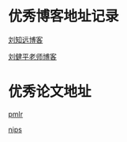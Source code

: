 # 优秀博客地址记录

[刘知远博客](https://me.csdn.net/nlper)

[刘健平老师博客](https://www.cnblogs.com/pinard/)

# 优秀论文地址

[pmlr](http://proceedings.mlr.press/index.html)

[nips](https://papers.nips.cc/)

